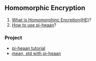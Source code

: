 ## Homomorphic Encryption

1. [What is Homomorphinc Encrption(HE)](doc/HE.md)?
2. [How to use pi-heaan](doc/pi-heaan.md)?

### Project
- [pi-heaan tutorial](/code/tutorial.ipynb)
- [mean, std with pi-heaan](/code/mean_std.ipynb)
